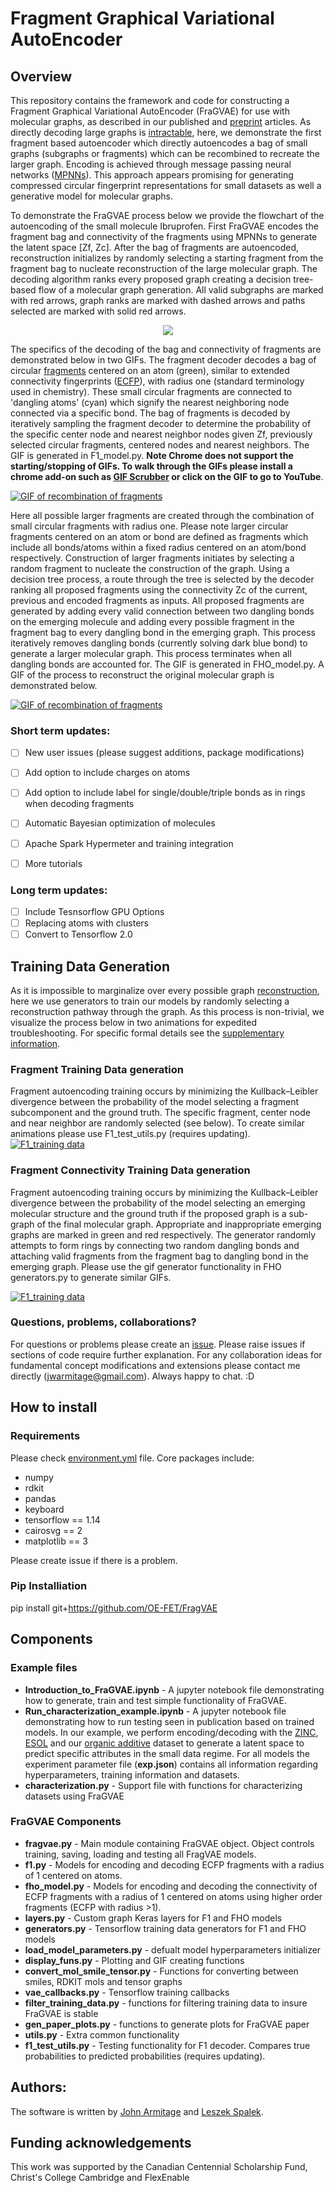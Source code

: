 # Fragment Graphical Variational AutoEncoder
## Overview

This repository contains the framework and code for constructing a Fragment Graphical Variational AutoEncoder (FraGVAE) for use with molecular graphs, as described in our published and [preprint](https://github.com/OE-FET/FraGVAE/blob/master/FraGVAE_arXiv.pdf) articles. As directly decoding large graphs is [intractable](https://arxiv.org/abs/1802.03480), here, we demonstrate the first fragment based autoencoder which directly autoencodes a bag of small graphs (subgraphs or fragments) which can be recombined to recreate the larger graph. Encoding is achieved through message passing neural networks ([MPNNs](https://arxiv.org/abs/1704.01212)). This approach appears promising for generating compressed circular fingerprint representations for small datasets as well a generative model for molecular graphs.

To demonstrate the FraGVAE process below we provide the flowchart of the autoencoding of the small molecule Ibruprofen. First FraGVAE encodes the fragment bag and connectivity of the fragments using MPNNs to generate the latent space [Zf, Zc]. After the bag of fragments are autoencoded, reconstruction initializes by randomly selecting a starting fragment from the fragment bag to nucleate reconstruction of the large molecular graph. The decoding algorithm ranks every proposed graph creating a decision tree-based flow of a molecular graph generation. All valid subgraphs are marked with red arrows, graph ranks are marked with dashed arrows and paths selected are marked with solid red arrows.

<p align="center">
    <img width="" height="" src="https://github.com/OE-FET/FraGVAE/blob/master/imgs_gifs/FraGVAE_flowchart_Ibuprofen.png">
</p>

The specifics of the decoding of the bag and connectivity of fragments are demonstrated below in two GIFs. The fragment decoder decodes a bag of circular [fragments](https://github.com/OE-FET/FraGVAE/blob/master/imgs_gifs/ECFP_example.png) centered on an atom (green), similar to extended connectivity fingerprints ([ECFP](https://pubs.acs.org/doi/pdf/10.1021/ci100050t)), with radius one (standard terminology used in chemistry). These small circular fragments are connected to 'dangling atoms' (cyan) which signify the nearest neighboring node connected via a specific bond. The bag of fragments is decoded by iteratively sampling the fragment decoder to determine the probability of the specific center node and nearest neighbor nodes given Zf, previously selected circular fragments, centered nodes and nearest neighbors. The GIF is generated in F1_model.py. **Note Chrome does not support the starting/stopping of GIFs. To walk through the GIFs please install a chrome add-on such as [GIF Scrubber](https://chrome.google.com/webstore/detail/gif-scrubber/gbdacbnhlfdlllckelpdkgeklfjfgcmp?hl=en) or click on the GIF to go to YouTube**.

[![GIF of recombination of fragments](https://github.com/OE-FET/FraGVAE/blob/master/imgs_gifs/Ibuprofen_F1.gif)](https://www.youtube.com/watch?v=fiykijkK9ls)

Here all possible larger fragments are created through the combination of small circular fragments with radius one. Please note larger circular fragments centered on an atom or bond are defined as fragments which include all bonds/atoms within a fixed radius centered on an atom/bond respectively. Construction of larger fragments initiates by selecting a random fragment to nucleate the construction of the graph. Using a decision tree process, a route through the tree is selected by the decoder ranking all proposed fragments using the connectivity Zc of the current, previous and encoded fragments as inputs. All proposed fragments are generated by adding every valid connection between two dangling bonds on the emerging molecule and adding every possible fragment in the fragment bag to every dangling bond in the emerging graph. This process iteratively removes dangling bonds (currently solving dark blue bond) to generate a larger molecular graph. This process terminates when all dangling bonds are accounted for. The GIF is generated in FHO_model.py. A GIF of the process to reconstruct the original molecular graph is demonstrated below.

[![GIF of recombination of fragments](https://github.com/OE-FET/FraGVAE/blob/master/imgs_gifs/Ibuprofen_FHO.gif)](https://www.youtube.com/watch?v=b-27VvGA6R8)


### Short term updates:
- [ ] New user issues (please suggest additions, package modifications)
- [ ] Add option to include charges on atoms
- [ ] Add option to include label for single/double/triple bonds as in rings when decoding fragments
- [ ] Automatic Bayesian optimization of molecules
- [ ] Apache Spark Hypermeter and training integration
- [ ] More tutorials


### Long term updates:
- [ ] Include Tesnsorflow GPU Options
- [ ] Replacing atoms with clusters
- [ ] Convert to Tensorflow 2.0

## Training Data Generation

As it is impossible to marginalize over every possible graph [reconstruction](https://arxiv.org/abs/1805.09076), here we use generators to train our models by randomly selecting a reconstruction pathway through the graph. As this process is non-trivial, we visualize the process below in two animations for expedited troubleshooting. For specific formal details see the [supplementary information]().


### Fragment Training Data generation

Fragment autoencoding training occurs by minimizing the Kullback–Leibler divergence between the probability of the model selecting a fragment subcomponent and the ground truth. The specific fragment, center node and near neighbor are randomly selected (see below). To create similar animations please use F1_test_utils.py (requires updating). 
[![F1_training data](https://github.com/OE-FET/FraGVAE/blob/master/imgs_gifs/F1_test_utils_gif_02.gif)](https://www.youtube.com/watch?v=ywRup_eu__I)

### Fragment Connectivity Training Data generation

Fragment autoencoding training occurs by minimizing the Kullback–Leibler divergence between the probability of the model selecting an emerging molecular structure and the ground truth if the proposed graph is a sub-graph of the final molecular graph. Appropriate and inappropriate emerging graphs are marked in green and red respectively. The generator randomly attempts to form rings by connecting two random dangling bonds and attaching valid fragments from the fragment bag to dangling bond in the emerging graph. Please use the gif generator functionality in FHO generators.py to generate similar GIFs.

[![F1_training data](https://github.com/OE-FET/FraGVAE/blob/master/imgs_gifs/FHO_generator_gif01.gif)](https://www.youtube.com/watch?v=wFQ_lzSpu6Y)

### Questions, problems, collaborations?
For questions or problems please create an [issue](https://github.com/OE-FET/FraGVAE/issues). Please raise issues if sections of code require further explanation. For any collaboration ideas for fundamental concept modifications and extensions please contact me directly (jwarmitage@gmail.com). Always happy to chat. :D

## How to install
### Requirements
Please check [environment.yml](https://github.com/OE-FET/FraGVAE/blob/master/environment.yml) file. Core packages include:
- numpy
- rdkit
- pandas
- keyboard
- tensorflow == 1.14
- cairosvg == 2
- matplotlib == 3

Please create issue if there is a problem.

### Pip Installiation

pip install git+https://github.com/OE-FET/FragVAE

## Components

### Example files
- **Introduction_to_FraGVAE.ipynb** - A jupyter notebook file demonstrating how to generate, train and test simple functionality of FraGVAE.
- **Run_characterization_example.ipynb** - A jupyter notebook file demonstrating how to run testing seen in publication based on trained models. In our example, we perform encoding/decoding with the [ZINC](https://github.com/OE-FET/FraGVAE/tree/master/models/experiment000001), [ESOL](https://github.com/OE-FET/FraGVAE/tree/master/models/experiment000002) and our [organic additive](https://github.com/OE-FET/FraGVAE/tree/master/models/experiment000004) dataset to generate a latent space to predict specific attributes in the small data regime. For all models the experiment parameter file (**exp.json**) contains all information regarding hyperparameters, training information and datasets.
- **characterization.py** - Support file with functions for characterizing datasets using FraGVAE

### FraGVAE Components
- **fragvae.py** - Main module containing FraGVAE object. Object controls training, saving, loading and testing all FragVAE models.
- **f1.py** -  Models for encoding and decoding ECFP fragments with a radius of 1 centered on atoms.
- **fho_model.py** - Models for encoding and decoding the connectivity of ECFP fragments with a radius of 1 centered on atoms using higher order fragments (ECFP with radius >1).
- **layers.py** - Custom graph Keras layers for F1 and FHO models
- **generators.py** - Tensorflow training data generators for F1 and FHO models
- **load_model_parameters.py** - defualt model hyperparameters initializer
- **display_funs.py** - Plotting and GIF creating functions
- **convert_mol_smile_tensor.py** - Functions for converting between smiles, RDKIT mols and tensor graphs
- **vae_callbacks.py** - Tensorflow training callbacks
- **filter_training_data.py** - functions for filtering training data to insure FraGVAE is stable
- **gen_paper_plots.py** - functions to generate plots for FraGVAE paper
- **utils.py** - Extra common functionality
- **f1_test_utils.py** - Testing functionality for F1 decoder. Compares true probabilities to predicted probabilities (requires updating).

## Authors:
The software is written by [John Armitage](https://github.com/jwarmitage) and [Leszek Spalek](https://github.com/LeszkoS). 

## Funding acknowledgements

This work was supported by the Canadian Centennial Scholarship Fund, Christ's College Cambridge and FlexEnable
